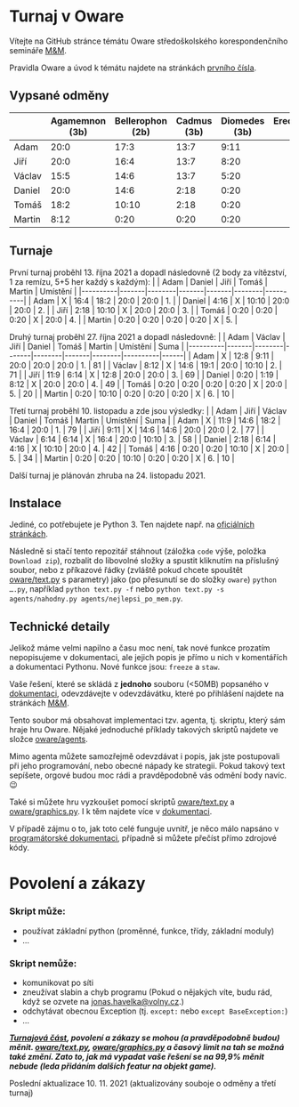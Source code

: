 # Turnaj v Oware
Vítejte na GitHub stránce témátu Oware středoškolského korespondenčního semináře [M&M](https://mam.mff.cuni.cz/).

Pravidla Oware a úvod k témátu najdete na stránkách [prvního čísla](https://mam.mff.cuni.cz/media/cislo/pdf/28/28-1.pdf).

## Vypsané odměny
|        | Agamemnon (3b) | Bellerophon (2b) | Cadmus (3b) | Diomedes (3b) | Erechtheus (  ) |
|--------|----------------|------------------|-------------|---------------|-----------------|
| Adam   |     20:0       |      17:3        |    13:7     |      9:11     |                 |
| Jiří   |     20:0       |      16:4        |    13:7     |      8:20     |                 |
| Václav |     15:5       |      14:6        |    13:7     |      5:20     |                 |
| Daniel |     20:0       |      14:6        |     2:18    |      0:20     |                 |
| Tomáš  |     18:2       |      10:10       |     2:18    |      0:20     |                 |
| Martin |      8:12      |       0:20       |     0:20    |      0:20     |                 |

## Turnaje
První turnaj proběhl 13. října 2021 a dopadl následovně (2 body za vítězství, 1 za remízu, 5+5 her každý s každým):
|          | Adam  | Daniel | Jiří  | Tomáš | Martin | Umístění |
|----------|-------|--------|-------|-------|--------|----------|
| Adam     |   X   |  16:4  | 18:2  | 20:0  |  20:0  |    1.    |
| Daniel   |  4:16 |    X   | 10:10 | 20:0  |  20:0  |    2.    |
| Jiří     |  2:18 |  10:10 |   X   | 20:0  |  20:0  |    3.    |
| Tomáš    |  0:20 |   0:20 |  0:20 |   X   |  20:0  |    4.    |
| Martin   |  0:20 |   0:20 |  0:20 |  0:20 |    X   |    5.    |

Druhý turnaj proběhl 27. října 2021 a dopadl následovně:
|          | Adam  | Václav | Jiří  | Daniel | Tomáš | Martin | Umístění | Suma |
|----------|-------|--------|-------|--------|-------|--------|----------|------|
| Adam     |   X   |  12:8  |  9:11 |  20:0  | 20:0  |  20:0  |    1.    |  81  |
| Václav   |  8:12 |    X   | 14:6  |  19:1  | 20:0  |  10:10 |    2.    |  71  | 
| Jiří     | 11:9  |   6:14 |   X   |  12:8  | 20:0  |  20:0  |    3.    |  69  |
| Daniel   |  0:20 |   1:19 |  8:12 |    X   | 20:0  |  20:0  |    4.    |  49  |
| Tomáš    |  0:20 |   0:20 |  0:20 |   0:20 |   X   |  20:0  |    5.    |  20  |
| Martin   |  0:20 |  10:10 |  0:20 |   0:20 |  0:20 |    X   |    6.    |  10  |

Třetí turnaj proběhl 10. listopadu a zde jsou výsledky:
|        | Adam   | Jiří   | Václav | Daniel | Tomáš  | Martin | Umístění | Suma |
| Adam   |   X    | 11:9   | 14:6   | 18:2   | 16:4   | 20:0   |     1.   |  79  |
| Jiří   |  9:11  |   X    | 14:6   | 14:6   | 20:0   | 20:0   |     2.   |  77  |
| Václav |  6:14  |  6:14  |   X    | 16:4   | 20:0   | 10:10  |     3.   |  58  |
| Daniel |  2:18  |  6:14  |  4:16  |   X    | 10:10  | 20:0   |     4.   |  42  |
| Tomáš  |  4:16  |  0:20  |  0:20  | 10:10  |   X    | 20:0   |     5.   |  34  |
| Martin |  0:20  |  0:20  | 10:10  |  0:20  |  0:20  |   X    |     6.   |  10  |

Další turnaj je plánován zhruba na 24. listopadu 2021.

## Instalace
Jediné, co potřebujete je Python 3. Ten najdete např. na [oficiálních stránkách](https://www.python.org/downloads/).

Následně si stačí tento repozitář stáhnout (záložka `code` výše, položka `Download zip`), rozbalit do libovolné složky a spustit kliknutím na příslušný soubor, nebo z příkazové řádky (zvláště pokud chcete spouštět [oware/text.py](oware/text.py) s parametry) jako (po přesunutí se do složky `oware`) `python ….py`, například `python text.py -f` nebo `python text.py -s agents/nahodny.py agents/nejlepsi_po_mem.py`.
## Technické detaily
Jelikož máme velmi napilno a času moc není, tak nové funkce prozatím nepopisujeme v dokumentaci, ale jejich popis je přímo u nich v komentářích a dokumentaci Pythonu. Nové funkce jsou: `freeze` a `staw`.

Vaše řešení, které se skládá z **jednoho** souboru (<50MB) popsaného v [dokumentaci](dokumentace_user.pdf), odevzdávejte v odevzdávátku, které po přihlášení najdete na stránkách [M&M](https://mam.mff.cuni.cz/).

Tento soubor má obsahovat implementaci tzv. agenta, tj. skriptu, který sám hraje hru Oware. Nějaké jednoduché příklady takových skriptů najdete ve složce [oware/agents](oware/agents).

Mimo agenta můžete samozřejmě odevzdávat i popis, jak jste postupovali při jeho programování, nebo obecné nápady ke strategii. Pokud takový text sepíšete, orgové budou moc rádi a pravděpodobně vás odmění body navíc. 😉

Také si můžete hru vyzkoušet pomocí skriptů [oware/text.py](oware/text.py) a [oware/graphics.py](oware/graphics.py). I k těm najdete více v [dokumentaci](dokumentace_user.pdf).

V případě zájmu o to, jak toto celé funguje uvnitř, je něco málo napsáno v [programátorské dokumentaci](dokumentace_user.pdf), případně si můžete přečíst přímo zdrojové kódy.

# Povolení a zákazy

### Skript může:
- používat základní python (proměnné, funkce, třídy, základní moduly)
- ...

### Skript nemůže:
- komunikovat po síti
- zneužívat slabin a chyb programu (Pokud o nějakých víte, budu rád, když se ozvete na [jonas.havelka@volny.cz](mailto:jonas.havelka@volny.cz).)
- odchytávat obecnou Exception (tj. `except:` nebo `except BaseException:`) 
- ...

***[Turnajová část](/oware/tournament.py), povolení a zákazy se mohou (a pravděpodobně budou) měnit. [oware/text.py](oware/text.py), [oware/graphics.py](oware/graphics.py) a časový limit na tah se možná také změní. Zato to, jak má vypadat vaše řešení se na 99,9% měnit nebude (leda přidáním dalších featur na objekt game).***

Poslední aktualizace 10. 11. 2021 (aktualizovány souboje o odměny a třetí turnaj)
